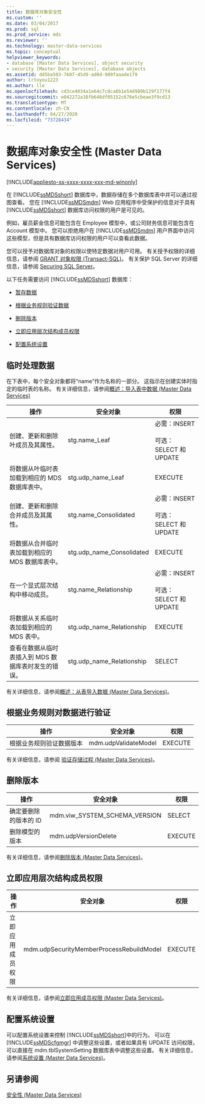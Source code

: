 ```yaml
---
title: 数据库对象安全性
ms.custom: ''
ms.date: 03/04/2017
ms.prod: sql
ms.prod_service: mds
ms.reviewer: ''
ms.technology: master-data-services
ms.topic: conceptual
helpviewer_keywords:
- database [Master Data Services], object security
- security [Master Data Services], database objects
ms.assetid: dd5ba503-7607-45d9-ad0d-909faaade179
author: lrtoyou1223
ms.author: lle
ms.openlocfilehash: cd3ce4034a1e64c7c8ca6b1e54d989b129f177f4
ms.sourcegitcommit: e042272a38fb646df05152c676e5cbeae3f9cd13
ms.translationtype: MT
ms.contentlocale: zh-CN
ms.lasthandoff: 04/27/2020
ms.locfileid: "73728434"
---
```

# <a name="database-object-security-master-data-services"></a>数据库对象安全性 (Master Data Services)

[!INCLUDE[appliesto-ss-xxxx-xxxx-xxx-md-winonly](../includes/appliesto-ss-xxxx-xxxx-xxx-md-winonly.md)]

  在 [!INCLUDE[ssMDSshort](../includes/ssmdsshort-md.md)] 数据库中，数据存储在多个数据库表中并可以通过视图查看。 您在 [!INCLUDE[ssMDSmdm](../includes/ssmdsmdm-md.md)] Web 应用程序中受保护的信息对于具有 [!INCLUDE[ssMDSshort](../includes/ssmdsshort-md.md)] 数据库访问权限的用户是可见的。  
  
 例如，雇员薪金信息可能包含在 Employee 模型中，或公司财务信息可能包含在 Account 模型中。 您可以拒绝用户在 [!INCLUDE[ssMDSmdm](../includes/ssmdsmdm-md.md)] 用户界面中访问这些模型，但是具有数据库访问权限的用户可以查看此数据。  
  
 您可以授予对数据库对象的权限以使特定数据对用户可用。 有关授予权限的详细信息，请参阅 [GRANT 对象权限 (Transact-SQL)](../t-sql/statements/grant-object-permissions-transact-sql.md)。 有关保护 SQL Server 的详细信息，请参阅 [Securing SQL Server](../relational-databases/security/securing-sql-server.md)。  
  
 以下任务需要访问 [!INCLUDE[ssMDSshort](../includes/ssmdsshort-md.md)] 数据库：  
  
-   [暂存数据](#Staging)  
  
-   [根据业务规则验证数据](#rules)  
  
-   [删除版本](#Versions)  
  
-   [立即应用层次结构成员权限](#Hierarchy)  
  
-   [配置系统设置](#SysSettings)  
  
##  <a name="staging-data"></a><a name="Staging"></a> 临时处理数据  
 在下表中，每个安全对象都将“name”作为名称的一部分。 这指示在创建实体时指定的临时表的名称。 有关详细信息，请参阅[概述：导入表中数据 (Master Data Services)](../master-data-services/overview-importing-data-from-tables-master-data-services.md)  
  
|操作|安全对象|权限|  
|------------|----------------|-----------------|  
|创建、更新和删除叶成员及其属性。|stg.name_Leaf|必需：INSERT<br /><br /> 可选：SELECT 和 UPDATE|  
|将数据从叶临时表加载到相应的 MDS 数据库表中。|stg.udp_name_Leaf|EXECUTE|  
|创建、更新和删除合并成员及其属性。|stg.name_Consolidated|必需：INSERT<br /><br /> 可选：SELECT 和 UPDATE|  
|将数据从合并临时表加载到相应的 MDS 数据库表中。|stg.udp_name_Consolidated|EXECUTE|  
|在一个显式层次结构中移动成员。|stg.name_Relationship|必需：INSERT<br /><br /> 可选：SELECT 和 UPDATE|  
|将数据从关系临时表加载到相应的 MDS 表中。|stg.udp_name_Relationship|EXECUTE|  
|查看在数据从临时表插入到 MDS 数据库表时发生的错误。|stg.udp_name_Relationship|SELECT|  
  
 有关详细信息，请参阅[概述：从表导入数据 &#40;Master Data Services&#41;](../master-data-services/overview-importing-data-from-tables-master-data-services.md)。  
  
##  <a name="validating-data-against-business-rules"></a><a name="rules"></a> 根据业务规则对数据进行验证  
  
|操作|安全对象|权限|  
|------------|---------------|-----------------|  
|根据业务规则验证数据版本|mdm.udpValidateModel|EXECUTE|  
  
 有关详细信息，请参阅 [验证存储过程 (Master Data Services)](../master-data-services/validation-stored-procedure-master-data-services.md)。  
  
##  <a name="deleting-versions"></a><a name="Versions"></a> 删除版本  
  
|操作|安全对象|权限|  
|------------|----------------|-----------------|  
|确定要删除的版本的 ID|mdm.viw_SYSTEM_SCHEMA_VERSION|SELECT|  
|删除模型的版本|mdm.udpVersionDelete|EXECUTE|  
  
 有关详细信息，请参阅[删除版本 (Master Data Services)](../master-data-services/delete-a-version-master-data-services.md)。  
  
##  <a name="immediately-applying-hierarchy-member-permissions"></a><a name="Hierarchy"></a>立即应用层次结构成员权限  
  
|操作|安全对象|权限|  
|------------|----------------|-----------------|  
|立即应用成员权限|mdm.udpSecurityMemberProcessRebuildModel|EXECUTE|  
  
 有关详细信息，请参阅[立即应用成员权限 (Master Data Services)](../master-data-services/immediately-apply-member-permissions-master-data-services.md)。  
  
##  <a name="configuring-system-settings"></a><a name="SysSettings"></a>配置系统设置  
 可以配置系统设置来控制 [!INCLUDE[ssMDSshort](../includes/ssmdsshort-md.md)]中的行为。 可以在 [!INCLUDE[ssMDScfgmgr](../includes/ssmdscfgmgr-md.md)] 中调整这些设置，或者如果具有 UPDATE 访问权限，可以直接在 mdm.tblSystemSetting 数据库表中调整这些设置。 有关详细信息，请参阅[系统设置 (Master Data Services)](../master-data-services/system-settings-master-data-services.md)。  
  
## <a name="see-also"></a>另请参阅  
 [安全性 (Master Data Services)](../master-data-services/security-master-data-services.md)  
  
  

